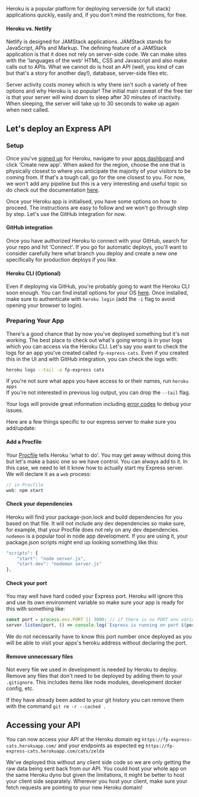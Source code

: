 Heroku is a popular platform for deploying serverside (or full stack) applications quickly, easily and, if you don't mind the restrictions, for free.

#### Heroku vs. Netlify
Netlify is designed for JAMStack applications. JAMStack stands for JavaScript, APIs and Markup. The defining feature of a JAMStack application is that it does not rely on server-side code. We can make sites with the 'languages of the web' HTML, CSS and Javascript and also make calls out to APIs. What we cannot do is host an API (well, you kind of can but that's a story for another day!), database, server-side files etc.

Server activity costs money which is why there isn't such a variety of free options and why Heroku is so popular! The initial main caveat of the free tier is that your server will wind down to sleep after 30 minutes of inactivity. When sleeping, the server will take up to 30 seconds to wake up again when next called.

## Let's deploy an Express API
### Setup 
Once you've [signed up](https://signup.heroku.com/) for Heroku, navigate to your [apps dashboard](https://dashboard.heroku.com/apps) and click 'Create new app'. When asked for the region, choose the one that is physically closest to where you anticipate the majority of your visitors to be coming from. If that's a tough call, go for the one closest to you. For now, we won't add any pipeline but this is a very interesting and useful topic so do check out the documentation [here](https://devcenter.heroku.com/articles/pipelines).

Once your Heroku app is initialised, you have some options on how to proceed. The instructions are easy to follow and we won't go through step by step. Let's use the GitHub integration for now.

#### GitHub integration
Once you have authorized Heroku to connect with your GitHub, search for your repo and hit 'Connect'. If you go for automatic deploys, you'll want to consider carefully here what branch you deploy and create a new one specifically for production deploys if you like.

#### Heroku CLI (Optional)
Even if deploying via GitHub, you're probably going to want the Heroku CLI soon enough. You can find install options for your OS [here](https://devcenter.heroku.com/articles/heroku-cli). Once installed, make sure to authenticate with `heroku login` (add the `-i` flag to avoid opening your browser to login).

### Preparing Your App
There's a good chance that by now you've deployed something but it's not working. The best place to check out what's going wrong is in your logs which you can access via the Heroku CLI. Let's say you want to check the logs for an app you've created called `fp-express-cats`. Even if you created this in the UI and with GitHub integration, you can check the logs with:
```bash
heroku logs --tail -a fp-express cats
```
If you're not sure what apps you have access to or their names, run `heroku apps` \
If you're not interested in previous log output, you can drop the `--tail` flag.

Your logs will provide great information including [error codes](https://devcenter.heroku.com/articles/error-codes) to debug your issues.

Here are a few things specific to our express server to make sure you add/update:

#### Add a Procfile
Your [Procfile](https://devcenter.heroku.com/articles/procfile) tells Heroku 'what to do'. You may get away without doing this but let's make a basic one so we have control. You can always add to it. In this case, we need to let it know how to actually start my Express server. We will declare it as a `web` process:
``` js
// in Procfile
web: npm start
```

#### Check your dependencies
Heroku will find your package-json.lock and build dependencies for you based on that file. It will not include any dev dependencies so make sure, for example, that your Procfile does not rely on any dev dependencies. `nodemon` is a popular tool in node app development. If you are using it, your package.json scripts might end up looking something like this:
```js
"scripts": {
    "start": "node server.js",
    "start-dev": "nodemon server.js"
},
```

#### Check your port
You may well have hard coded your Express port. Heroku will ignore this and use its own environment variable so make sure your app is ready for this with something like:
```js
const port = process.env.PORT || 3000; // if there is no PORT env variable, 3000 will be used
server.listen(port, () => console.log(`Express is running on port ${port}`))
```
We do not necessarily have to know this port number once deployed as you will be able to visit your apps's heroku address without declaring the port.

#### Remove unnecessary files 

Not every file we used in development is needed by Heroku to deploy. Remove any files that don't need to be deployed by adding them to your `.gitignore`. This includes items like node modules, development docker config, etc.

If they have already been added to your git history you can remove them with the command `git rm -r --cached .`

## Accessing your API
You can now access your API at the Heroku domain eg `https://fp-express-cats.herokuapp.com/` and your endpoints as expected eg `https://fp-express-cats.herokuapp.com/cats/zelda` 

We've deployed this without any client side code so we are only getting the raw data being sent back from our API. You could host your whole app on the same Heroku dyno but given the limitations, it might be better to host your client side separately. Wherever you host your client, make sure your fetch requests are pointing to your new Heroku domain!